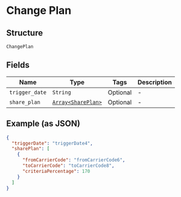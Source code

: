 
# Change Plan

## Structure

`ChangePlan`

## Fields

| Name | Type | Tags | Description |
|  --- | --- | --- | --- |
| `trigger_date` | `String` | Optional | - |
| `share_plan` | [`Array<SharePlan>`](../../doc/models/share-plan.md) | Optional | - |

## Example (as JSON)

```json
{
  "triggerDate": "triggerDate4",
  "sharePlan": [
    {
      "fromCarrierCode": "fromCarrierCode6",
      "toCarrierCode": "toCarrierCode8",
      "criteriaPercentage": 170
    }
  ]
}
```

